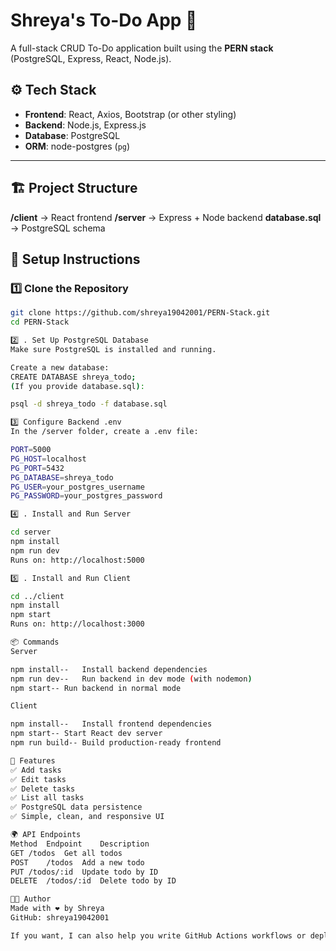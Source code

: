 # Shreya's To-Do App 📝

A full-stack CRUD To-Do application built using the **PERN stack** (PostgreSQL, Express, React, Node.js).

## ⚙️ Tech Stack

- **Frontend**: React, Axios, Bootstrap (or other styling)
- **Backend**: Node.js, Express.js
- **Database**: PostgreSQL
- **ORM**: node-postgres (`pg`)

---

## 🏗️ Project Structure
**/client** → React frontend
**/server** → Express + Node backend
**database.sql** → PostgreSQL schema 

## 🚀 Setup Instructions

### 1️⃣ Clone the Repository

```bash
git clone https://github.com/shreya19042001/PERN-Stack.git
cd PERN-Stack

2️⃣ . Set Up PostgreSQL Database
Make sure PostgreSQL is installed and running.

Create a new database:
CREATE DATABASE shreya_todo;
(If you provide database.sql):

psql -d shreya_todo -f database.sql

3️⃣ Configure Backend .env
In the /server folder, create a .env file:

PORT=5000
PG_HOST=localhost
PG_PORT=5432
PG_DATABASE=shreya_todo
PG_USER=your_postgres_username
PG_PASSWORD=your_postgres_password

4️⃣ . Install and Run Server

cd server
npm install
npm run dev
Runs on: http://localhost:5000

5️⃣ . Install and Run Client

cd ../client
npm install
npm start
Runs on: http://localhost:3000

📦 Commands
Server

npm install--	Install backend dependencies
npm run dev--	Run backend in dev mode (with nodemon)
npm start--	Run backend in normal mode

Client

npm install--	Install frontend dependencies
npm start-- Start React dev server
npm run build-- Build production-ready frontend

🌟 Features
✅ Add tasks
✅ Edit tasks
✅ Delete tasks
✅ List all tasks
✅ PostgreSQL data persistence
✅ Simple, clean, and responsive UI

🌍 API Endpoints
Method	Endpoint	Description
GET	/todos	Get all todos
POST	/todos	Add a new todo
PUT	/todos/:id	Update todo by ID
DELETE	/todos/:id	Delete todo by ID

👩‍💻 Author
Made with ❤️ by Shreya
GitHub: shreya19042001

If you want, I can also help you write GitHub Actions workflows or deployment scripts! Want me to set that up for you? 🚀

